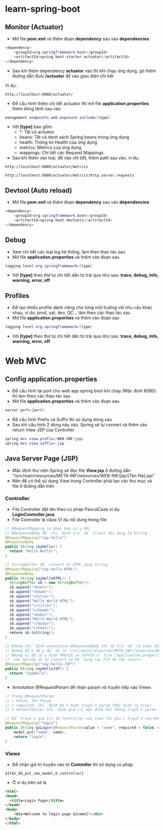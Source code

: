 # learn-spring-boot

## Monitor (Actuator)
- Mở file **pom.xml** và thêm đoạn **dependency** sau vào **dependencies**

```JAVA
<dependency>
    <groupId>org.springframework.boot</groupId>
    <artifactId>spring-boot-starter-actuator</artifactId>
</dependency>
```

- Sau khi thêm dependency **actuator** vào thì khi chạy ứng dụng, gõ thêm đường dẫn đuôi **/actuator** để vào giao diện chi tiết

Ví dụ:
```
http://localhost:8080/actuator/
```

- Để cấu hình thêm chi tiết actuator thì mở file **application.properties** thêm dòng lệnh sau vào

```Java
management.endpoints.web.exposure.include=[type]
```

- Với **[type]** bao gồm:
  + *: Tất cả actuator
  + beans: Tất cả danh sách Spring beans trong ứng dụng
  + health: Thông tin Health của ứng dụng
  + metrics: Metrics của ứng dụng
  + mappings: Chi tiết các Request Mappings
- Sau khi thêm vào loại, để vào chi tiết, thêm path sau vào, ví dụ:
```
http://localhost:8080/actuator/metrics

http://localhost:8080/actuator/metrics/http.server.requests
```

## Devtool (Auto reload)
- Mở file **pom.xml** và thêm đoạn **dependency** sau vào **dependencies**

```Java
<dependency>
    <groupId>org.springframework.boot</groupId>
    <artifactId>spring-boot-devtools</artifactId>
</dependency>
```

## Debug
- Xem chi tiết các loại log hệ thống, làm theo thao tác sau
- Mở file **application.properties** và thêm vào đoạn sau

```Java
logging.level.org.springframework=[type]
```

- Với **[type]** theo thứ tự chi tiết dần từ trái qua như sau: **trace, debug, info, warning, error, off**.

## Profiles
- Để tạo nhiều profile dành riêng cho từng môi trường với nhu cầu khác nhau, ví dụ: prod, uat, dev, QC... làm theo các thao tác sau
- Mở file **application.properties** và thêm vào đoạn sau

```Java
logging.level.org.springframework=[type]
```

- Với **[type]** theo thứ tự chi tiết dần từ trái qua như sau: **trace, debug, info, warning, error, off**.
#
# Web MVC

## Config application.properties
- Để cấu hình lại port cho web app spring boot khi chạy (Mặc định 8080) thì làm theo các thao tác sau
- Mở file **application.properties** và thêm vào đoạn sau

```Java
server.port=[port]
```

- Để cấu hình Prefix và Suffix thì sử dụng dòng sau
- Sau khi cấu hình 2 dòng này vào, Spring sẽ tự convert và thêm vào return View JSP của Controller

```Java
spring.mvc.view.prefix=/WEB-INF/jsp/
spring.mvc.view.suffix=.jsp
```

## Java Server Page (JSP)
- Mặc định thư viện Spring sẽ đọc file **View.jsp** ở đường dẫn "/src/main/resources/META-INF/resources/WEB-INF/jsp/[Tên file].jsp"
- Nên để có thể sử dụng View trong Controller phải tạo các thư mục và file ở đường dẫn trên

### Controller
- File Controller đặt tên theo cú pháp PascalCase ví dụ: **LoginController.java**
- File Controller là class
Ví dụ nội dung trong file:

```Java
// @RequestMapping là khai báo của URL
// @ResponseBody để chỉ định trả về client nội dung là String
@RequestMapping("say-hello")
@ResponseBody
public String sayHello() {
  return "Hello World!";
}

// StringBuffer để convert từ HTML sang String
@RequestMapping("say-hello-HTML")
@ResponseBody
public String sayHelloHTML() {
  StringBuffer sb = new StringBuffer();
  sb.append("<html>");
  sb.append("<head>");
  sb.append("<title>");
  sb.append("Hello World HTML");
  sb.append("</title>");
  sb.append("</head>");
  sb.append("<body>");
  sb.append("Hello World HTML");
  sb.append("</body>");
  sb.append("</html>");
  return sb.toString();
}

// Không chỉ định annotation @ResponseBody thì sẽ trả về là View JSP
// Đường dẫn đầy đủ sẽ là "/src/main/resources/META-INF/resources/WEB-INF/jsp/sayHello.jsp"
// Nhưng vì đã cấu hình PREFIX và SUFFIX ở file "application.properties"
// 	nên Spring sẽ tự convert và bổ sung các FIX đó vào return
@RequestMapping("say-hello-JSP")
public String sayHelloJSP() {
  return "sayHello";
}
```
- Annotation @RequestParam để nhận param và truyền tiếp vào Views
```Java
// Trong @RequestParam:
// + Value: Tên Param
// + required: Chỉ định bắt buộc truyền param (Mặc định là true)
// + defaultValue: Chỉ định giá trị mặc định khi không truyền param (Khi gắn giá trị cho thuộc tính này thì required sẽ là false)

// Để truyền giá trị từ Controller vào View thì phải truyền vào Model, trường hợp này sẽ là ModelMap
@RequestMapping("login")
public String goLogin(@RequestParam(value = "name", required = false, defaultValue = "Guest") String name, ModelMap model) {
    model.put("name", name);
    return "login";
}
```
### Views
- Để nhận giá trị truyền vào từ **Controller** thì sử dụng cú pháp
```
${tên_đã_put_vào_model_ở_controller}
```
- Ở ví dụ trên sẽ là
```HTML
<html>
<head>
  <title>Login Page</title>
</head>
<body>
	<div>Welcome to login page ${name}!</div>
</body>
</html>
```